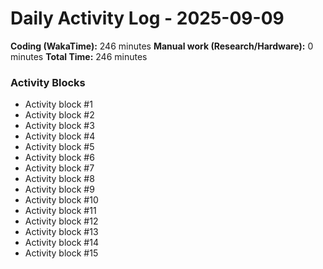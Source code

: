 # Daily Activity Log - 2025-09-09

**Coding (WakaTime):** 246 minutes
**Manual work (Research/Hardware):** 0 minutes
**Total Time:** 246 minutes

### Activity Blocks
- Activity block #1
- Activity block #2
- Activity block #3
- Activity block #4
- Activity block #5
- Activity block #6
- Activity block #7
- Activity block #8
- Activity block #9
- Activity block #10
- Activity block #11
- Activity block #12
- Activity block #13
- Activity block #14
- Activity block #15
